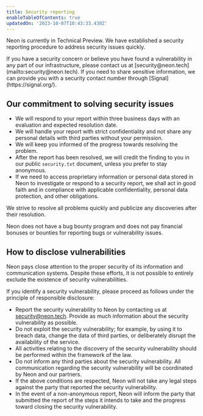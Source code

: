 ```yaml
---
title: Security reporting
enableTableOfContents: true
updatedOn: '2023-10-07T10:43:33.430Z'
---
```


Neon is currently in Technical Preview. We have established a security reporting procedure to address security issues quickly.

<Admonition type="important">
If you have a security concern or believe you have found a vulnerability in any part of our infrastructure, please contact us at [security@neon.tech](mailto:security@neon.tech). If you need to share sensitive information, we can provide you with a security contact number through [Signal](https://signal.org/).
</Admonition>

## Our commitment to solving security issues

- We will respond to your report within three business days with an evaluation and expected resolution date.
- We will handle your report with strict confidentiality and not share any personal details with third parties without your permission.
- We will keep you informed of the progress towards resolving the problem.
- After the report has been resolved, we will credit the finding to you in our public `security.txt` document, unless you prefer to stay anonymous.
- If we need to access proprietary information or personal data stored in Neon to investigate or respond to a security report, we shall act in good faith and in compliance with applicable confidentiality, personal data protection, and other obligations.

We strive to resolve all problems quickly and publicize any discoveries after their resolution.

Neon does not have a bug bounty program and does not pay financial bonuses or bounties for reporting bugs or vulnerability issues.

## How to disclose vulnerabilities

Neon pays close attention to the proper security of its information and communication systems. Despite these efforts, it is not possible to entirely exclude the existence of security vulnerabilities.

If you identify a security vulnerability, please proceed as follows under the principle of responsible disclosure:

- Report the security vulnerability to Neon by contacting us at [security@neon.tech](mailto:security@neon.tech). Provide as much information about the security vulnerability as possible.
- Do not exploit the security vulnerability; for example, by using it to breach data, change the data of third parties, or deliberately disrupt the availability of the service.
- All activities relating to the discovery of the security vulnerability should be performed within the framework of the law.
- Do not inform any third parties about the security vulnerability. All communication regarding the security vulnerability will be coordinated by Neon and our partners.
- If the above conditions are respected, Neon will not take any legal steps against the party that reported the security vulnerability.
- In the event of a non-anonymous report, Neon will inform the party that submitted the report of the steps it intends to take and the progress toward closing the security vulnerability.
